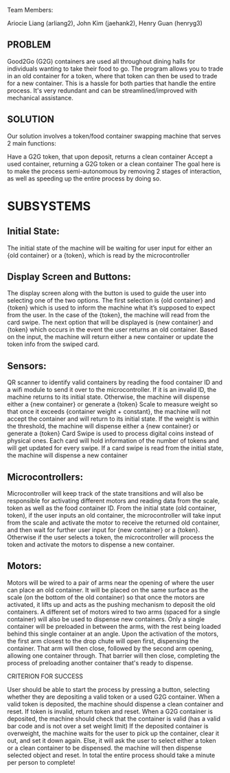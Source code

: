 Team Members:

Ariocie Liang (arliang2), John Kim (jaehank2), Henry Guan (henryg3)

## PROBLEM

Good2Go (G2G) containers are used all throughout dining halls for individuals wanting to take their food to go. The program allows you to trade in an old container for a token, where that token can then be used to trade for a new container. This is a hassle for both parties that handle the entire process. It's very redundant and can be streamlined/improved with mechanical assistance.

## SOLUTION

Our solution involves a token/food container swapping machine that serves 2 main functions:

Have a G2G token, that upon deposit, returns a clean container
Accept a used container, returning a G2G token or a clean container
The goal here is to make the process semi-autonomous by removing 2 stages of interaction, as well as speeding up the entire process by doing so.

# SUBSYSTEMS

## Initial State:
The initial state of the machine will be waiting for user input for either an {old container} or a {token}, which is read by the microcontroller

## Display Screen and Buttons:

The display screen along with the button is used to guide the user into selecting one of the two options. The first selection is {old container} and {token} which is used to inform the machine what it’s supposed to expect from the user. In the case of the {token}, the machine will read from the card swipe. The next option that will be displayed is {new container} and {token} which occurs in the event the user returns an old container. Based on the input, the machine will return either a new container or update the token info from the swiped card.

## Sensors:

QR scanner to identify valid containers by reading the food container ID and a wifi module to send it over to the microcontroller. If it is an invalid ID, the machine returns to its initial state. Otherwise, the machine will dispense either a {new container} or generate a {token}
Scale to measure weight so that once it exceeds {container weight + constant}, the machine will not accept the container and will return to its initial state. If the weight is within the threshold, the machine will dispense either a {new container} or generate a {token}
Card Swipe is used to process digital coins instead of physical ones. Each card will hold information of the number of tokens and will get updated for every swipe. If a card swipe is read from the initial state, the machine will dispense a new container


## Microcontrollers:

Microcontroller will keep track of the state transitions and will also be responsible for activating different motors and reading data from the scale, token as well as the food container ID. From the initial state (old container, token), if the user inputs an old container, the microcontroller will take input from the scale and activate the motor to receive the returned old container, and then wait for further user input for {new container} or a {token}. Otherwise if the user selects a token, the microcontroller will process the token and activate the motors to dispense a new container.

## Motors:

Motors will be wired to a pair of arms near the opening of where the user can place an old container. It will be placed on the same surface as the scale (on the bottom of the old container) so that once the motors are activated, it lifts up and acts as the pushing mechanism to deposit the old containers.
A different set of motors wired to two arms (spaced for a single container) will also be used to dispense new containers. Only a single container will be preloaded in between the arms, with the rest being loaded behind this single container at an angle. Upon the activation of the motors, the first arm closest to the drop chute will open first, dispensing the container. That arm will then close, followed by the second arm opening, allowing one container through. That barrier will then close, completing the process of preloading another container that's ready to dispense. 


CRITERION FOR SUCCESS

User should be able to start the process by pressing a button, selecting whether they are depositing a valid token or a used G2G container.
When a valid token is deposited, the machine should dispense a clean container and reset. If token is invalid, return token and reset.
When a G2G container is deposited, the machine should check that the container is valid (has a valid bar code and is not over a set weight limit)
If the deposited container is overweight, the machine waits for the user to pick up the container, clear it out, and set it down again.
Else, it will ask the user to select either a token or a clean container to be dispensed.
the machine will then dispense selected object and reset.
In total the entire process should take a minute per person to complete!

